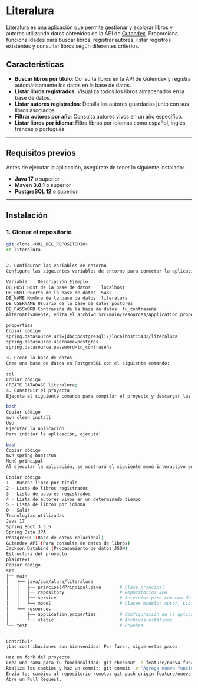 # **Literalura**

Literalura es una aplicación que permite gestionar y explorar libros y autores utilizando datos obtenidos de la API de [Gutendex](https://gutendex.com/). Proporciona funcionalidades para buscar libros, registrar autores, listar registros existentes y consultar libros según diferentes criterios.

## **Características**

- **Buscar libros por título**: Consulta libros en la API de Gutendex y registra automáticamente los datos en la base de datos.
- **Listar libros registrados**: Visualiza todos los libros almacenados en la base de datos.
- **Listar autores registrados**: Detalla los autores guardados junto con sus libros asociados.
- **Filtrar autores por año**: Consulta autores vivos en un año específico.
- **Listar libros por idioma**: Filtra libros por idiomas como español, inglés, francés o portugués.

---

## **Requisitos previos**

Antes de ejecutar la aplicación, asegúrate de tener lo siguiente instalado:

- **Java 17** o superior
- **Maven 3.8.1** o superior
- **PostgreSQL 12** o superior

---

## **Instalación**

### **1. Clonar el repositorio**
```bash
git clone <URL_DEL_REPOSITORIO>
cd literalura


2. Configurar las variables de entorno
Configura las siguientes variables de entorno para conectar la aplicación a tu base de datos PostgreSQL:

Variable	Descripción	Ejemplo
DB_HOST	Host de la base de datos	localhost
DB_PORT	Puerto de la base de datos	5432
DB_NAME	Nombre de la base de datos	literalura
DB_USERNAME	Usuario de la base de datos	postgres
DB_PASSWORD	Contraseña de la base de datos	tu_contraseña
Alternativamente, edita el archivo src/main/resources/application.properties:

properties
Copiar código
spring.datasource.url=jdbc:postgresql://localhost:5432/literalura
spring.datasource.username=postgres
spring.datasource.password=tu_contraseña

3. Crear la base de datos
Crea una base de datos en PostgreSQL con el siguiente comando:

sql
Copiar código
CREATE DATABASE literalura;
4. Construir el proyecto
Ejecuta el siguiente comando para compilar el proyecto y descargar las dependencias necesarias:

bash
Copiar código
mvn clean install
Uso
Ejecutar la aplicación
Para iniciar la aplicación, ejecuta:

bash
Copiar código
mvn spring-boot:run
Menú principal
Al ejecutar la aplicación, se mostrará el siguiente menú interactivo en la consola:

Copiar código
1 - Buscar libro por título
2 - Lista de libros registrados
3 - Lista de autores registrados
4 - Lista de autores vivos en un determinado tiempo
5 - Lista de libros por idioma
0 - Salir
Tecnologías utilizadas
Java 17
Spring Boot 3.3.5
Spring Data JPA
PostgreSQL (Base de datos relacional)
Gutendex API (Para consulta de datos de libros)
Jackson Databind (Procesamiento de datos JSON)
Estructura del proyecto
plaintext
Copiar código
src
├── main
│   ├── java/com/alura/literalura
│   │   ├── principal/Principal.java       # Clase principal
│   │   ├── repository                     # Repositorios JPA
│   │   ├── service                        # Servicios para consumo de API y transformación de datos
│   │   └── model                          # Clases modelo: Autor, Libro, Datos
│   └── resources
│       ├── application.properties         # Configuración de la aplicación
│       └── static                         # Archivos estáticos
└── test                                   # Pruebas


Contribuir
¡Las contribuciones son bienvenidas! Por favor, sigue estos pasos:

Haz un fork del proyecto.
Crea una rama para tu funcionalidad: git checkout -b feature/nueva-funcionalidad.
Realiza los cambios y haz un commit: git commit -m "Agrega nueva funcionalidad".
Envía tus cambios al repositorio remoto: git push origin feature/nueva-funcionalidad.
Abre un Pull Request.

